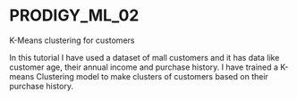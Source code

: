 # PRODIGY_ML_02
K-Means clustering for customers

In this tutorial I have used a dataset of mall customers and it has data like customer age, their annual income and purchase history.
I have trained a K-means Clustering model to make clusters of customers based on their purchase history.
